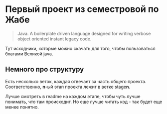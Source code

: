 # Первый проект из семестровой по Жабе

> Java. A boilerplate driven language designed for writing verbose object oriented instant legacy code.

Тут исходники, которые можно скачать для того, чтобы пользоваться благами Великой java.

## Немного про структуру
Есть несколько веток, каждая отвечает за часть общего проекта. Соответственно, **n**-ый этап проекта лежит в ветке stage**n**.

Лучше смотреть в readme на каждом этапе, чтобы чуть лучше понимать, что там происходит. Но еще лучше читать код - так будет еще менее понятно.
